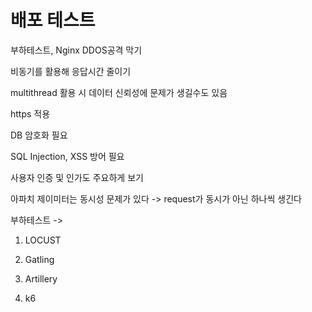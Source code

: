 # 배포 테스트

부하테스트, Nginx DDOS공격 막기

비동기를 활용해 응답시간 줄이기

multithread 활용 시 데이터 신뢰성에 문제가 생길수도 있음

https 적용

DB 암호화 필요

SQL Injection, XSS 방어 필요

사용자 인증 및 인가도 주요하게 보기



아파치 제이미터는 동시성 문제가 있다 -> request가 동시가 아닌 하나씩 생긴다 

부하테스트 ->

1. LOCUST 

2. Gatling

3. Artillery

4. k6